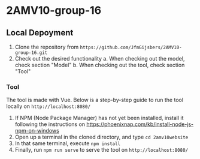 # 2AMV10-group-16

## Local Depoyment

1. Clone the repository from ``https://github.com/JfmGijsbers/2AMV10-group-16.git``
2. Check out the desired functionality
    a. When checking out the model, check section "Model"
    b. When checking out the tool, check section "Tool"

### Tool 
The tool is made with Vue. Below is a step-by-step guide to run the tool locally on ``http://localhost:8080/``

1. If NPM (Node Package Manager) has not yet been installed, install it following the instructions on
    https://phoenixnap.com/kb/install-node-js-npm-on-windows
2. Open up a terminal in the cloned directory, and type ``cd 2amv10website``
3. In that same terminal, execute ``npm install``
4. Finally, run ``npm run serve`` to serve the tool on ``http://localhost:8080/``
